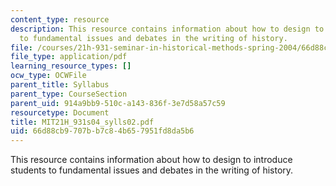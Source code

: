 ```yaml
---
content_type: resource
description: This resource contains information about how to design to introduce students
  to fundamental issues and debates in the writing of history.
file: /courses/21h-931-seminar-in-historical-methods-spring-2004/66d88cb9707bb7c84b657951fd8da5b6_MIT21H_931s04_sylls02.pdf
file_type: application/pdf
learning_resource_types: []
ocw_type: OCWFile
parent_title: Syllabus
parent_type: CourseSection
parent_uid: 914a9bb9-510c-a143-836f-3e7d58a57c59
resourcetype: Document
title: MIT21H_931s04_sylls02.pdf
uid: 66d88cb9-707b-b7c8-4b65-7951fd8da5b6
---
```

This resource contains information about how to design to introduce students to fundamental issues and debates in the writing of history.

